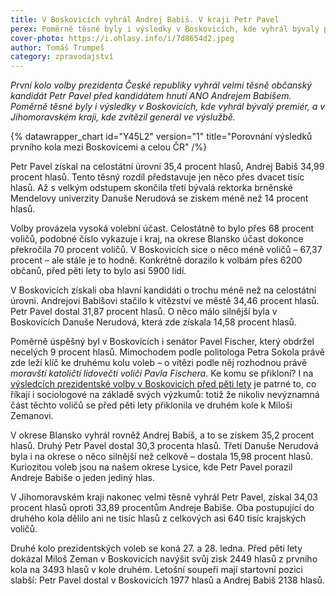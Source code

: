 ```yaml
---
title: V Boskovicích vyhrál Andrej Babiš. V kraji Petr Pavel
perex: Poměrně těsné byly i výsledky v Boskovicích, kde vyhrál bývalý premiér, a v Jihomoravském kraji, kde zvítězil generál ve výslužbě.
cover-photo: https://i.ohlasy.info/i/7d8654d2.jpeg
author: Tomáš Trumpeš
category: zpravodajství
---
```


*První kolo volby prezidenta České republiky vyhrál velmi těsně občanský kandidát Petr Pavel před kandidátem hnutí ANO Andrejem Babišem. Poměrně těsné byly i výsledky v Boskovicích, kde vyhrál bývalý premiér, a v Jihomoravském kraji, kde zvítězil generál ve výslužbě.*

{% datawrapper_chart id="Y45L2" version="1" title="Porovnání výsledků prvního kola mezi Boskovicemi a celou ČR" /%}

Petr Pavel získal na celostátní úrovní 35,4 procent hlasů, Andrej Babiš 34,99 procent hlasů. Tento těsný rozdíl představuje jen něco přes dvacet tisíc hlasů. Až s velkým odstupem skončila třetí bývalá rektorka brněnské Mendelovy univerzity Danuše Nerudová se ziskem méně než 14 procent hlasů.

Volby provázela vysoká volební účast. Celostátně to bylo přes 68 procent voličů, podobné číslo vykazuje i kraj, na okrese Blansko účast dokonce překročila 70 procent voličů. V Boskovicích sice o něco méně voličů – 67,37 procent – ale stále je to hodně. Konkrétně dorazilo k volbám přes 6200 občanů, před pěti lety to bylo asi 5900 lidí.

V Boskovicích získali oba hlavní kandidáti o trochu méně než na celostátní úrovni. Andrejovi Babišovi stačilo k vítězství ve městě 34,46 procent hlasů. Petr Pavel dostal 31,87 procent hlasů. O něco málo silnější byla v Boskovicích Danuše Nerudová, která zde získala 14,58 procent hlasů. 

Poměrně úspěšný byl v Boskovicích i senátor Pavel Fischer, který obdržel necelých 9 procent hlasů. Mimochodem podle politologa Petra Sokola právě zde leží klíč ke druhému kolu voleb – o vítězi podle něj rozhodnou právě *moravští katoličtí lidovečtí voliči Pavla Fischera*. Ke komu se přikloní? I na [výsledcích prezidentské volby v Boskovicích před pěti lety](https://www.volby.cz/pls/prez2018/pe311?xjazyk=CZ&xnumnuts=6201&xobec=581372) je patrné to, co říkají i sociologové na základě svých výzkumů: totiž že nikoliv nevýznamná část těchto voličů se před pěti lety přiklonila ve druhém kole k Miloši Zemanovi.

V okrese Blansko vyhrál rovněž Andrej Babiš, a to se ziskem 35,2 procent hlasů. Druhý Petr Pavel dostal 30,3 procenta hlasů. Třetí Danuše Nerudová byla i na okrese o něco silnější než celkově – dostala 15,98 procent hlasů. Kuriozitou voleb jsou na našem okrese Lysice, kde Petr Pavel porazil Andreje Babiše o jeden jediný hlas.

V Jihomoravském kraji nakonec velmi těsně vyhrál Petr Pavel, získal 34,03 procent hlasů oproti 33,89 procentům Andreje Babiše. Oba postupující do druhého kola dělilo ani ne tisíc hlasů z celkových asi 640 tisíc krajských voličů.

Druhé kolo prezidentských voleb se koná 27. a 28. ledna. Před pěti lety dokázal Miloš Zeman v Boskovicích navýšit svůj zisk 2449 hlasů z prvního kola na 3493 hlasů v kole druhém. Letošní soupeři mají startovní pozici slabší: Petr Pavel dostal v Boskovicích 1977 hlasů a Andrej Babiš 2138 hlasů.